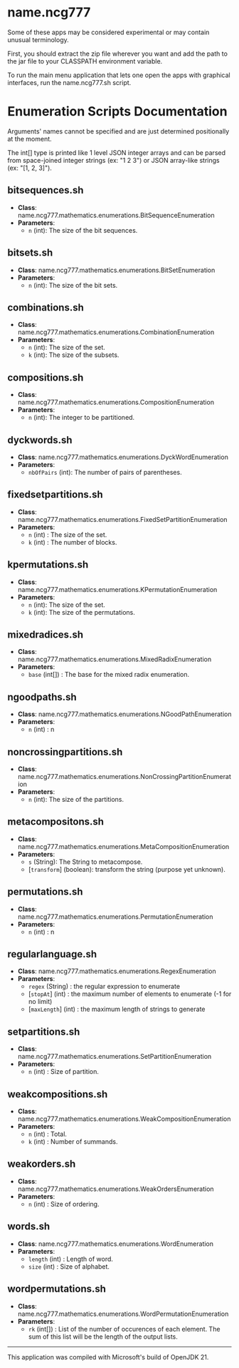 # name.ncg777
Some of these apps may be considered experimental or may contain unusual terminology.

First, you should extract the zip file wherever you want and add the path to the jar file to your CLASSPATH environment variable.

To run the main menu application that lets one open the apps with graphical interfaces, run the name.ncg777.sh script.

# Enumeration Scripts Documentation
Arguments' names cannot be specified and are just determined positionally at the moment.

The int[] type is printed like 1 level JSON integer arrays and can be parsed from space-joined integer strings (ex: "1 2 3") or JSON array-like strings (ex: "[1, 2, 3]").

## bitsequences.sh
- **Class**: name.ncg777.mathematics.enumerations.BitSequenceEnumeration
- **Parameters**: 
  - `n` (int): The size of the bit sequences.
  
## bitsets.sh
- **Class**: name.ncg777.mathematics.enumerations.BitSetEnumeration
- **Parameters**: 
  - `n` (int): The size of the bit sets.

## combinations.sh
- **Class**: name.ncg777.mathematics.enumerations.CombinationEnumeration
- **Parameters**: 
  - `n` (int): The size of the set.
  - `k` (int): The size of the subsets.

## compositions.sh
- **Class**: name.ncg777.mathematics.enumerations.CompositionEnumeration
- **Parameters**: 
  - `n` (int): The integer to be partitioned.

## dyckwords.sh
- **Class**: name.ncg777.mathematics.enumerations.DyckWordEnumeration
- **Parameters**: 
  - `nbOfPairs` (int): The number of pairs of parentheses.

## fixedsetpartitions.sh
- **Class**: name.ncg777.mathematics.enumerations.FixedSetPartitionEnumeration
- **Parameters**: 
  - `n` (int) : The size of the set.
  - `k` (int) : The number of blocks.

## kpermutations.sh
- **Class**: name.ncg777.mathematics.enumerations.KPermutationEnumeration
- **Parameters**: 
  - `n` (int): The size of the set.
  - `k` (int): The size of the permutations.

## mixedradices.sh
- **Class**: name.ncg777.mathematics.enumerations.MixedRadixEnumeration
- **Parameters**: 
  - `base` (int[]) : The base for the mixed radix enumeration.

## ngoodpaths.sh
- **Class**: name.ncg777.mathematics.enumerations.NGoodPathEnumeration
- **Parameters**: 
  - `n` (int) : n

## noncrossingpartitions.sh
- **Class**: name.ncg777.mathematics.enumerations.NonCrossingPartitionEnumeration
- **Parameters**: 
  - `n` (int): The size of the partitions.
  
## metacompositons.sh
- **Class**: name.ncg777.mathematics.enumerations.MetaCompositionEnumeration
- **Parameters**: 
  - `s` (String): The String to metacompose.
  - [`transform`] (boolean): transform the string (purpose yet unknown).
  
## permutations.sh
- **Class**: name.ncg777.mathematics.enumerations.PermutationEnumeration
- **Parameters**: 
  - `n` (int) : n
  
## regularlanguage.sh
- **Class**: name.ncg777.mathematics.enumerations.RegexEnumeration
- **Parameters**:
  - `regex` (String) : the regular expression to enumerate
  - [`stopAt`] (int) : the maximum number of elements to enumerate (-1 for no limit)
  - [`maxLength`] (int) : the maximum length of strings to generate
  
## setpartitions.sh
- **Class**: name.ncg777.mathematics.enumerations.SetPartitionEnumeration
- **Parameters**: 
  - `n` (int) : Size of partition.

## weakcompositions.sh
- **Class**: name.ncg777.mathematics.enumerations.WeakCompositionEnumeration
- **Parameters**: 
  - `n` (int) : Total.
  - `k` (int) : Number of summands.

## weakorders.sh
- **Class**: name.ncg777.mathematics.enumerations.WeakOrdersEnumeration
- **Parameters**: 
  - `n` (int) : Size of ordering.
  
## words.sh
- **Class**: name.ncg777.mathematics.enumerations.WordEnumeration
- **Parameters**: 
  - `length` (int) : Length of word.
  - `size` (int) : Size of alphabet.

## wordpermutations.sh
- **Class**: name.ncg777.mathematics.enumerations.WordPermutationEnumeration
- **Parameters**: 
  - `rk` (int[]) : List of the number of occurences of each element. The sum of this list will be the length of the output lists.

---
This application was compiled with Microsoft's build of OpenJDK 21.
